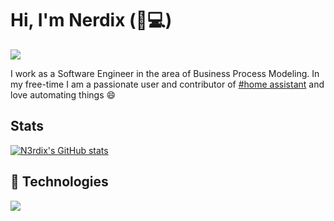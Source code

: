 # Hi, I'm Nerdix (💖💻)
<!-- https://github.com/DenverCoder1/readme-typing-svg -->
<img src="https://readme-typing-svg.herokuapp.com?color=%230084B3&center=false&lines=SOFTWARE+ENGINEER;SMART+HOME+ENTHUSIAST;MOTORSPORTS+ADDICT" />

I work as a Software Engineer in the area of Business Process Modeling. In my free-time I am a passionate user and contributor of [#home assistant](https://www.home-assistant.io/) and love automating things 😄

## Stats

[![N3rdix's GitHub stats](https://github-readme-stats.vercel.app/api?username=n3rdix&hide=stars&hide_rank=true)](https://github.com/anuraghazra/github-readme-stats)

## 🔧 Technologies
<p align="left">
  <a href="https://skillicons.dev">
    <img src="https://skillicons.dev/icons?i=docker,linux,github,cloudflare,nginx,python,js,php,mysql,md,vscode,eclipse&theme=light" />
  </a>
</p>  

